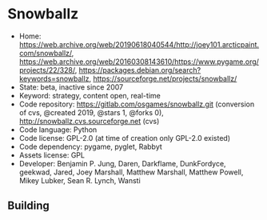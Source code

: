# Snowballz

- Home: https://web.archive.org/web/20190618040544/http://joey101.arcticpaint.com/snowballz/, https://web.archive.org/web/20160308143610/https://www.pygame.org/projects/22/328/, https://packages.debian.org/search?keywords=snowballz, https://sourceforge.net/projects/snowballz/
- State: beta, inactive since 2007
- Keyword: strategy, content open, real-time
- Code repository: https://gitlab.com/osgames/snowballz.git (conversion of cvs, @created 2019, @stars 1, @forks 0), http://snowballz.cvs.sourceforge.net (cvs)
- Code language: Python
- Code license: GPL-2.0 (at time of creation only GPL-2.0 existed)
- Code dependency: pygame, pyglet, Rabbyt
- Assets license: GPL
- Developer: Benjamin P. Jung, Daren, Darkflame, DunkFordyce, geekwad, Jared, Joey Marshall, Matthew Marshall, Matthew Powell, Mikey Lubker, Sean R. Lynch, Wansti

## Building
